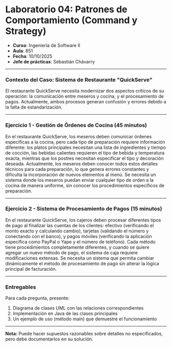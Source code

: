 # Laboratorio 04: Patrones de Comportamiento (Command y Strategy)

- **Curso**: Ingeniería de Software II
- **Aula**: 851
- **Fecha**: 10/10/2025
- **Jefe de prácticas**: Sebastián Chávarry

---

### Contexto del Caso: Sistema de Restaurante "QuickServe"

El restaurante QuickServe necesita modernizar dos aspectos críticos de su operación: la comunicación entre meseros y cocina, y el procesamiento de pagos. Actualmente, ambos procesos generan confusión y errores debido a la falta de estandarización.

---

### Ejercicio 1 - Gestión de Órdenes de Cocina (45 minutos)

En el restaurante QuickServe, los meseros deben comunicar órdenes específicas a la cocina, pero cada tipo de preparación requiere información diferente: los platos principales necesitan una lista de ingredientes y tiempo de cocción, las bebidas calientes requieren el tipo de bebida y temperatura exacta, mientras que los postres necesitan especificar el tipo y decoración deseada. Actualmente, los meseros deben conocer todos estos detalles técnicos para cada preparación, lo que genera errores constantes y dificulta la incorporación de nuevos elementos al menú. Se necesita un sistema donde los meseros puedan enviar cualquier tipo de orden a la cocina de manera uniforme, sin conocer los procedimientos específicos de preparación.

---

### Ejercicio 2 - Sistema de Procesamiento de Pagos (15 minutos)

En el restaurante QuickServe, los cajeros deben procesar diferentes tipos de pago al finalizar las cuentas de los clientes: efectivo (verificando el monto exacto y calculando cambio), tarjetas (validando el número y conectando con el banco), y pagos móviles (verificando la aplicación específica como PayPal o Yape y el número de teléfono). Cada método tiene procedimientos completamente diferentes, y cuando se quiere agregar un nuevo método de pago, el sistema de caja requiere modificaciones extensas. Se necesita un sistema que permita cambiar dinámicamente el método de procesamiento de pago sin alterar la lógica principal de facturación.

---

### Entregables

Para cada pregunta, presente:

1. Diagrama de clases UML con las relaciones correspondientes
2. Implementación en Java de las clases principales
3. Un ejemplo de uso (método main) que demuestre el funcionamiento

---

**Nota:** Puede hacer supuestos razonables sobre detalles no especificados, pero debe documentarlos en su solución.
